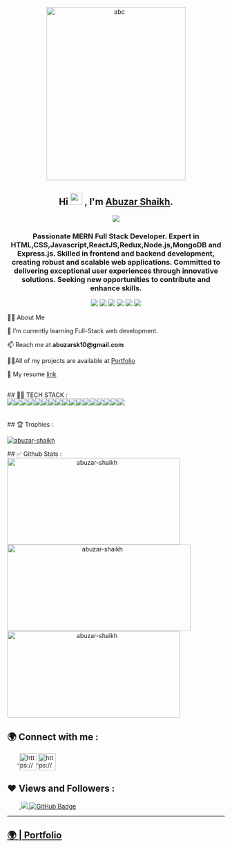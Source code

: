  <div align="center" >
        <img width="80%" height="400px" src="https://cdn.dribbble.com/users/1162077/screenshots/3848914/programmer.gif" alt="abc">
    </div>
    <h2 align="center">
        Hi <img src="https://media.giphy.com/media/hvRJCLFzcasrR4ia7z/giphy.gif" width="28"> , I'm  <a href="https://github.com/abuzar-shaikh" target="_blank" rel="noopener noreferrer">Abuzar Shaikh</a>.
      </h2>
      <p align="center">
        <img src="https://readme-typing-svg.herokuapp.com/?lines=Full%20Stack%20MERN%20Developer;&center=true&width=500&height=50">
      </p>
      <h3 align="center">Passionate MERN Full Stack Developer. Expert in HTML,CSS,Javascript,ReactJS,Redux,Node.js,MongoDB and Express.js. Skilled in frontend and backend development, creating robust and scalable web applications. Committed to delivering exceptional user experiences through innovative solutions. Seeking new opportunities to contribute and enhance skills.</h3>
      <p align="center">
          <img src="https://img.shields.io/badge/JS-Javascript-red" />
          <img src="https://img.shields.io/badge/React-React-blue" />
          <img src="https://img.shields.io/badge/Redux-Redux-purple" />
          <img src="https://img.shields.io/badge/Node-node-green" />
          <img src="https://img.shields.io/badge/express-Express-blueviolet" />
          <img src="https://img.shields.io/badge/Mongodb-mongodb-brightgreen" />
      </p>
           <p>🙋‍♂️ About Me </p>
              <p>🌱 I’m currently learning Full-Stack web development.</p>
              <p>📫 Reach me at <b>abuzarsk10@gmail.com</b></p>
              <p> 👨‍💻All of my projects are available at  <a href="https://abuzar-shaikh.github.io/" target="blank">
                 Portfolio
              </a> </p>  
               <p> 📄 My resume   <a href="https://drive.google.com/file/d/1_kWLohE7-0vnNHUJlcVwZxVj3kbvtWch/view" target="blank">
        link
              </a> </p>  
      <!-- new file -->
      <br/>
      ## 👨‍💻 TECH STACK :
      <div align="center" style="display: flex; flex-wrap: wrap;">
      <img src="https://img.shields.io/badge/react-%2320232a.svg?style=for-the-badge&logo=react&logoColor=%2361DAFB" />
      <img src="https://img.shields.io/badge/React_Router-CA4245?style=for-the-badge&logo=react-router&logoColor=white" />
      <img src="https://img.shields.io/badge/redux-%23593d88.svg?style=for-the-badge&logo=redux&logoColor=white" />
      <img src="https://img.shields.io/badge/chakra-%234ED1C5.svg?style=for-the-badge&logo=chakraui&logoColor=white" />
      <img src="https://img.shields.io/badge/MongoDB-%234ea94b.svg?style=for-the-badge&logo=mongodb&logoColor=white" />
      <img src="https://img.shields.io/badge/HTML5-E34F26?style=for-the-badge&logo=html5&logoColor=white" />
      <img src="https://img.shields.io/badge/CSS3-1572B6?style=for-the-badge&logo=css3&logoColor=white" />
      <img src="https://img.shields.io/badge/JavaScript-323330?style=for-the-badge&logo=javascript&logoColor=F7DF1E" />
      <img src="https://img.shields.io/badge/Bootstrap-563D7C?style=for-the-badge&logo=bootstrap&logoColor=white" />
      <img src="https://img.shields.io/badge/Tailwind_CSS-38B2AC?style=for-the-badge&logo=tailwind-css&logoColor=white" />
      <img src="https://img.shields.io/badge/Node.js-339933?style=for-the-badge&logo=nodedotjs&logoColor=white" />
      <img src="https://img.shields.io/badge/Express.js-000000?style=for-the-badge&logo=express&logoColor=white" />
      <img src="https://img.shields.io/badge/java-%23ED8B00.svg?style=for-the-badge&logo=java&logoColor=white" />
      <img src="https://img.shields.io/badge/npm-CB3837?style=for-the-badge&logo=npm&logoColor=white" />
      <img src="https://img.shields.io/badge/GitHub-100000?style=for-the-badge&logo=github&logoColor=white" />
      <img src="https://img.shields.io/badge/GIT-E44C30?style=for-the-badge&logo=git&logoColor=white" />
      <img src="https://img.shields.io/badge/vite-%23646CFF.svg?style=for-the-badge&logo=vite&logoColor=white" />
      </div>
      <br/>
      <br/>
      ## 🏆 Trophies :
      <br/>
      <p align="left"> <a href="https://github.com/ryo-ma/github-profile-trophy"><img src="https://github-profile-trophy.vercel.app/?username=abuzar-shaikh&theme=onedark" alt="abuzar-shaikh" /></a> </p>
      ## ✅ Github Stats :
      <div align="center" style="display: flex; flex-wrap: wrap;">
      <img width="400px" height="200px" align="center" src="https://github-readme-stats.vercel.app/api?username=abuzar-shaikh&show_icons=true&locale=en" alt="abuzar-shaikh" />
      <img width="425px" height="200px" align="center" src="https://github-readme-streak-stats.herokuapp.com/?user=abuzar-shaikh&theme=neon&border_radius=2.7&date_format=M%20j%5B%2C%20Y%5D" alt="abuzar-shaikh" />
      <img width="400px" height="200px" align="center" src="https://github-readme-stats.vercel.app/api/top-langs?username=abuzar-shaikh&langs_count=8" alt="abuzar-shaikh" />
      </div>
      <h2>🌍 Connect with me :</h2>
         <p align="left">
          &nbsp;&nbsp;&nbsp;&nbsp;&nbsp;&nbsp;<a href="https://www.linkedin.com/in/abuzar-shaikh10/" target="blank">
                  <img align="center"
                      src="https://img.icons8.com/3d-fluency/94/linkedin.png"
                      alt="https://www.linkedin.com/in/abuzar-shaikh10/" width="40px" />
              </a>
              <a href="https://github.com/abuzar-shaikh" target="blank">
                  <img align="center"
                      src="https://img.icons8.com/3d-fluency/94/github.png"
                      alt="https://github.com/abuzar-shaikh" width="40px"/>
              </a>
          </p>
          <h2>❤ Views and Followers :</h2>
          &nbsp;&nbsp;&nbsp;&nbsp;&nbsp;&nbsp;&nbsp;<a href="https://github.com/abuzar-shaikh/github-profile-views-counter">
              <img src="https://komarev.com/ghpvc/?username=abuzar-shaikh" >
          </a>
          <a href="https://github.com/abuzar-shaikh?tab=followers">
              <img src="https://img.shields.io/github/followers/abuzar-shaikh?label=Followers&style=social" alt="GitHub Badge">
          </a>
          <hr />
          <h2><a href="https://abuzar-shaikh.github.io/">🌍 | Portfolio </a></h2>
